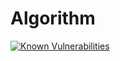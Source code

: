 # Algorithm

[![Known Vulnerabilities](https://snyk.io//test/github/scq355/algorithm-leetcode/badge.svg?targetFile=pom.xml)](https://snyk.io//test/github/scq355/algorithm-leetcode?targetFile=pom.xml)
